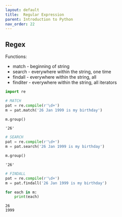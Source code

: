 ```yaml
---
layout: default
title:  Regular Expression
parent: Introduction to Python
nav_order: 22
---
```


## Regex

Functions:
+ match    - beginning of string
+ search   - everywhere within the string, one time
+ findall  - everywhere within the string, all
+ finditer - everywhere within the string, all iterators


```python
import re
```


```python
# MATCH
pat = re.compile(r'\d+')
m = pat.match('26 Jan 1999 is my birthday')

m.group()
```




    '26'




```python
# SEARCH
pat = re.compile(r'\d+')
m = pat.search('26 Jan 1999 is my birthday')

m.group()
```




    '26'




```python
# FINDALL
pat = re.compile(r'\d+')
m = pat.findall('26 Jan 1999 is my birthday')

for each in m:
    print(each)
```

    26
    1999
